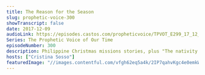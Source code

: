 ```yaml
---
title: The Reason for the Season
slug: prophetic-voice-300
showTranscript: false
date: 2017-12-09
audioLink: https://episodes.castos.com/propheticvoice/TPVOT_E299_17_12_09-10_The_Reason_for_the_Season.mp3
Series: The Prophetic Voice of Our Time
episodeNumber: 300
description: Philippine Christmas missions stories, plus "The nativity scenes are restored in the White House. Praise You Lord! Why? Because you and I pressed forward and we continue to celebrate this season [with] Jesus front and center of our celebration."
hosts: ["Cristina Sosso"]
featuredImage: "//images.contentful.com/vfgh62eq5a4k/2IP7qahvKgc4e0emkWKsC6/956c680f66260acbab87210d4264edee/joanna-kosinska-488795-unsplash__1_.jpg"
---
```

